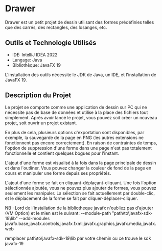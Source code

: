 # Drawer

Drawer est un petit projet de dessin utilisant des formes prédéfinies telles que des carrés, des rectangles, des losanges, etc.

## Outils et Technologie Utilisés

- IDE: IntelliJ IDEA 2022
- Langage: Java
- Bibliothèque: JavaFX 19

L'installation des outils nécessite le JDK de Java, un IDE, et l'installation de JavaFX 19.

## Description du Projet

Le projet se comporte comme une application de dessin sur PC qui ne nécessite pas de base de données et utilise à la
place des fichiers tout simplement. Après avoir lancé le projet, vous pouvez soit créer un nouveau projet, soit ouvrir
un projet existant.

En plus de cela, plusieurs options d'exportation sont disponibles, par exemple, la sauvegarde de la page en PNG
(les autres extensions ne fonctionnent pas encore correctement). En raison de contraintes de temps, l'option de
suppression d'une forme dans une page n'est pas totalement fonctionnelle et contient quelques bogues pour l'instant.

L'ajout d'une forme est visualisé à la fois dans la page principale de dessin et dans l'outliner. Vous pouvez changer
la couleur de fond de la page en cours et manipuler une forme depuis ses propriétés.

L'ajout d'une forme se fait en cliquant-déplaçant-cliquant. Une fois l'option sélectionnée ajoutée, vous ne pouvez plus
 ajouter de formes, vous pouvez seulement les manipuler. La sélection se fait actuellement par double-clic, et le
 déplacement de la forme se fait par cliquer-déplacer-cliquer.


NB : Lord de l'installation de la bibliotheque javafx n'oubliez pas d'ajouter (VM Option) et le mien est le suivant:
--module-path "path\to\javafx-sdk-19\lib" --add-modules javafx.base,javafx.controls,javafx.fxml,javafx.graphics,javafx.media,javafx.web

remplacer path\to\javafx-sdk-19\lib par votre chemin ou ce trouve le sdk javafx-19
